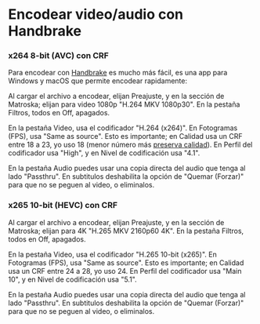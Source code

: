 Encodear video/audio con Handbrake
=======================================

### x264 8-bit (AVC) con CRF

Para encodear con [Handbrake](https://handbrake.fr/) es mucho más fácil, es una app para Windows y macOS que permite encodear rapidamente:

Al cargar el archivo a encodear, elijan Preajuste, y en la sección de Matroska; elijan para video 1080p "H.264 MKV 1080p30". En la pestaña Filtros, todos en Off, apagados.

En la pestaña Video, usa el codificador "H.264 (x264)". En Fotogramas (FPS), usa "Same as source". Esto es importante; en Calidad usa un CRF entre 18 a 23, yo uso 18 (menor número más [preserva calidad](https://web.archive.org/web/20200819170950/https://slhck.info/video/2017/02/24/vbr-settings.html)). En Perfil del codificador usa "High", y en Nivel de codificación usa "4.1". 

En la pestaña Audio puedes usar una copia directa del audio que tenga al lado "Passthru". En subtitulos deshabilita la opción de "Quemar (Forzar)" para que no se peguen al video, o eliminalos.


### x265 10-bit (HEVC) con CRF

Al cargar el archivo a encodear, elijan Preajuste, y en la sección de Matroska; elijan para 4K "H.265 MKV 2160p60 4K". En la pestaña Filtros, todos en Off, apagados.

En la pestaña Video, usa el codificador "H.265 10-bit (x265)". En Fotogramas (FPS), usa "Same as source". Esto es importante; en Calidad usa un CRF entre 24 a 28, yo uso 24. En Perfil del codificador usa "Main 10", y en Nivel de codificación usa "5.1". 

En la pestaña Audio puedes usar una copia directa del audio que tenga al lado "Passthru". En subtitulos deshabilita la opción de "Quemar (Forzar)" para que no se peguen al video, o eliminalos.
